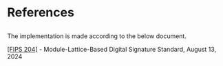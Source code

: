 # References

##

The implementation is made according to the below document.

[[FIPS 204]](https://csrc.nist.gov/pubs/fips/204/final) - Module-Lattice-Based Digital Signature Standard, August 13, 2024
